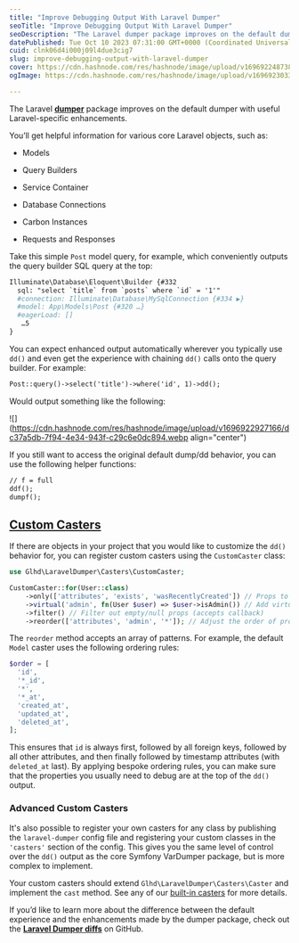 ```yaml
---
title: "Improve Debugging Output With Laravel Dumper"
seoTitle: "Improve Debugging Output With Laravel Dumper"
seoDescription: "The Laravel dumper package improves on the default dumper with useful Laravel-specific enhancements."
datePublished: Tue Oct 10 2023 07:31:00 GMT+0000 (Coordinated Universal Time)
cuid: clnk06d4i000j09l4due3cig7
slug: improve-debugging-output-with-laravel-dumper
cover: https://cdn.hashnode.com/res/hashnode/image/upload/v1696922487382/38126a53-7d64-44a3-a552-e6a5852518bc.webp
ogImage: https://cdn.hashnode.com/res/hashnode/image/upload/v1696923033960/69032e87-1841-41df-b779-f15d40167281.webp

---
```


The Laravel [**dumper**](https://github.com/glhd/laravel-dumper) package improves on the default dumper with useful Laravel-specific enhancements.

You’ll get helpful information for various core Laravel objects, such as:

* Models
    
* Query Builders
    
* Service Container
    
* Database Connections
    
* Carbon Instances
    
* Requests and Responses
    

Take this simple `Post` model query, for example, which conveniently outputs the query builder SQL query at the top:

```apache
Illuminate\Database\Eloquent\Builder {#332
  sql: "select `title` from `posts` where `id` = '1'"
  #connection: Illuminate\Database\MySqlConnection {#334 ▶}
  #model: App\Models\Post {#320 …}
  #eagerLoad: []
   …5
}
```

You can expect enhanced output automatically wherever you typically use `dd()` and even get the experience with chaining `dd()` calls onto the query builder. For example:

```apache
Post::query()->select('title')->where('id', 1)->dd();
```

Would output something like the following:

![](https://cdn.hashnode.com/res/hashnode/image/upload/v1696922927166/dc37a5db-7f94-4e34-943f-c29c6e0dc894.webp align="center")

If you still want to access the original default dump/dd behavior, you can use the following helper functions:

```apache
// f = full
ddf();
dumpf();
```

## [Custom Casters](https://github.com/glhd/laravel-dumper#custom-casters)

If there are objects in your project that you would like to customize the `dd()` behavior for, you can register custom casters using the `CustomCaster` class:

```php
use Glhd\LaravelDumper\Casters\CustomCaster;

CustomCaster::for(User::class)
    ->only(['attributes', 'exists', 'wasRecentlyCreated']) // Props to keep (or use `except` to exclude)
    ->virtual('admin', fn(User $user) => $user->isAdmin()) // Add virtual props
    ->filter() // Filter out empty/null props (accepts callback)
    ->reorder(['attributes', 'admin', '*']); // Adjust the order of props
```

The `reorder` method accepts an array of patterns. For example, the default `Model` caster uses the following ordering rules:

```php
$order = [
  'id',
  '*_id',
  '*',
  '*_at',
  'created_at',
  'updated_at',
  'deleted_at',
];
```

This ensures that `id` is always first, followed by all foreign keys, followed by all other attributes, and then finally followed by timestamp attributes (with `deleted_at` last). By applying bespoke ordering rules, you can make sure that the properties you usually need to debug are at the top of the `dd()` output.

### Advanced Custom Casters

It's also possible to register your own casters for any class by publishing the `laravel-dumper` config file and registering your custom classes in the `'casters'` section of the config. This gives you the same level of control over the `dd()` output as the core Symfony VarDumper package, but is more complex to implement.

Your custom casters should extend `Glhd\LaravelDumper\Casters\Caster` and implement the `cast` method. See any of our [built-in casters](https://github.com/glhd/laravel-dumper/blob/main/src/Casters) for more details.

If you’d like to learn more about the difference between the default experience and the enhancements made by the dumper package, check out the [**Laravel Dumper diffs**](https://github.com/glhd/laravel-dumper/tree/main/diffs) on GitHub.